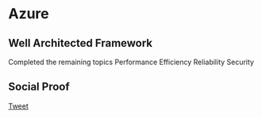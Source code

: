 # Azure

## Well Architected Framework

Completed the remaining topics
    Performance Efficiency
    Reliability
    Security

## Social Proof

[Tweet](https://twitter.com/rahulnv/status/1319835781448556544)